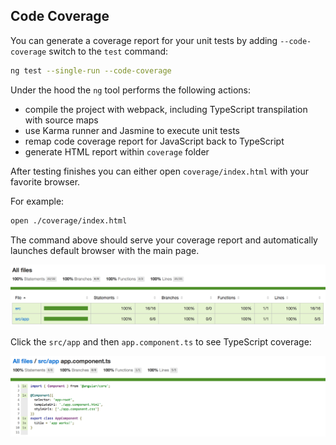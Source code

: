 ## Code Coverage

You can generate a coverage report for your unit tests by adding `--code-coverage` switch to the `test` command:

```sh
ng test --single-run --code-coverage
```

Under the hood the `ng` tool performs the following actions:

- compile the project with webpack, including TypeScript transpilation with source maps
- use Karma runner and Jasmine to execute unit tests
- remap code coverage report for JavaScript back to TypeScript
- generate HTML report within `coverage` folder

After testing finishes you can either open `coverage/index.html` with your favorite browser.

For example:

```sh
open ./coverage/index.html
```

The command above should serve your coverage report and automatically launches default browser with the main page.

![Code Coverage](images/code-coverage-main.png)

Click the `src/app` and then `app.component.ts` to see TypeScript coverage:

![Code Coverage for single file](images/code-coverage-single-file.png)
